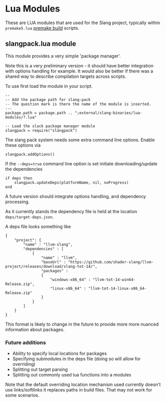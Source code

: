 # Lua Modules 

These are LUA modules that are used for the Slang project, typically within `premake5.lua` [premake build](https://premake.github.io/) scripts.

## slangpack.lua module

This module provides a very simple 'package manager'. 

Note this is a very preliminary version - it should have better integration with options handling for example. It would also be better if there was a shared way to describe compilation targets across scripts. 

To use first load the module in your script.

```
--
-- Add the package path for slang-pack
-- The question mark is there the name of the module is inserted.
---
package.path = package.path .. ";external/slang-binaries/lua-modules/?.lua"

-- Load the slack package manager module
slangpack = require("slangpack")
```

The slang pack system needs some extra command line options. Enable these options via

```
slangpack.addOptions()
```

If the `--deps=true` command line option is set initiate downloading/update the dependencies

```
if deps then
    slangpack.updateDeps(platformName, nil, noProgress)
end
```

A future version should integrate options handling, and dependency processing. 

As it currently stands the dependency file is held at the location `deps/target-deps.json`. 

A deps file looks something like

```
{
    "project": {
        "name" : "llvm-slang",
        "dependencies" : [
            {
                "name" : "llvm",
                "baseUrl" : "https://github.com/shader-slang/llvm-project/releases/download/slang-tot-14/",
                "packages" : 
                {
                    "windows-x86_64" : "llvm-tot-14-win64-Release.zip",
                    "linux-x86_64" : "llvm-tot-14-linux-x86_64-Release.zip"
                }
            }
        ]
    }
}
```

This format is likely to change in the future to provide more more nuanced information about packages.

### Future additions

* Ability to specify local locations for packages
* Specifying submodules in the deps file (doing so will allow for overriding)
* Splitting out target parsing
* Splitting out commonly used lua functions into a modules

Note that the default overriding location mechanism used currently doesn't use links/softlinks it replaces paths in build files. That may not work for some scenarios.